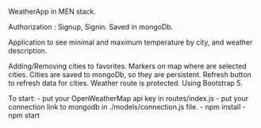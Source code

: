 
WeatherApp in MEN stack.

Authorization : Signup, Signin. Saved in mongoDb.

Application to see minimal and maximum temperature by city, and weather description.

Adding/Removing cities to favorites.
Markers on map where are selected cities.
Cities are saved to mongoDb, so they are persistent.
Refresh button to refresh data for cities. 
Weather route is protected.
Using Bootstrap 5.


To start:
    - put your OpenWeatherMap api key in routes/index.js
    - put your connection link to mongodb in ./models/connection.js file.
    - npm install
    - npm start
